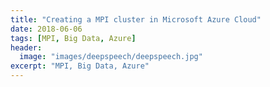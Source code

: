 ```yaml
---
title: "Creating a MPI cluster in Microsoft Azure Cloud"
date: 2018-06-06
tags: [MPI, Big Data, Azure]
header:
  image: "images/deepspeech/deepspeech.jpg"
excerpt: "MPI, Big Data, Azure"
---
```


